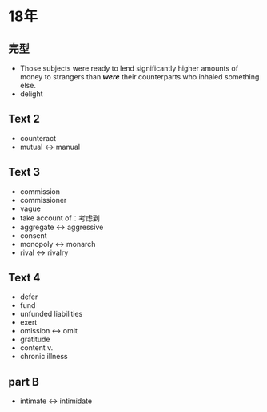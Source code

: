 # 18年
## 完型
- Those subjects were ready to lend significantly higher amounts of money to strangers than ***were*** their counterparts who inhaled something else.
- delight
## Text 2
- counteract
- mutual <-> manual
## Text 3
- commission
- commissioner
- vague
- take account of：考虑到
- aggregate <-> aggressive
- consent
- monopoly <-> monarch
- rival <-> rivalry
## Text 4
- defer
- fund
- unfunded liabilities
- exert
- omission <-> omit
- gratitude
- content v.
- chronic illness
## part B
- intimate <-> intimidate

